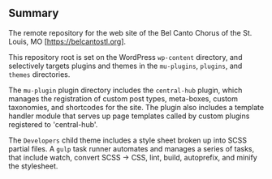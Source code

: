 ## Summary

The remote repository for the web site of the Bel Canto Chorus of the St. Louis, MO [https://belcantostl.org]. 

This repository root is set on the WordPress `wp-content` directory, and selectively targets plugins and themes in the `mu-plugins`, `plugins`, and `themes` directories. 

The `mu-plugin` plugin directory includes the `central-hub` plugin, which manages the registration of custom post types, 
meta-boxes, custom taxonomies, and shortcodes for the site. The plugin also includes a template handler module that serves up page templates called by custom plugins registered to 'central-hub'. 

The `Developers` child theme includes a style sheet broken up into SCSS partial files. A `gulp` task runner automates
and manages a series of tasks, that include watch, convert SCSS -> CSS, lint, build, autoprefix, and minify the stylesheet.  
